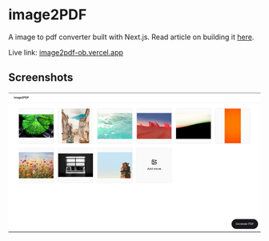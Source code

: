 # image2PDF

A image to pdf converter built with Next.js. Read article on building it [here](https://oddabok.hashnode.dev/guide-to-building-an-image-to-pdf-converter-with-nextjs-part-one).

Live link: [image2pdf-ob.vercel.app](https://image2pdf-ob.vercel.app/)

## Screenshots
![Site Screenshot](/assets/site-screenshot.png)
